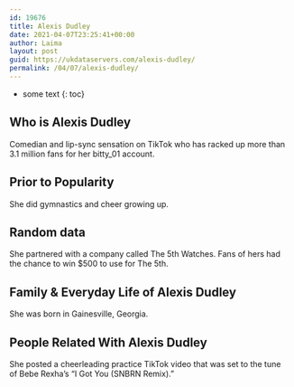 ```yaml
---
id: 19676
title: Alexis Dudley
date: 2021-04-07T23:25:41+00:00
author: Laima
layout: post
guid: https://ukdataservers.com/alexis-dudley/
permalink: /04/07/alexis-dudley/
---
```


* some text
{: toc}


## Who is Alexis Dudley
                  
                  
                  
Comedian and lip-sync sensation on TikTok who has racked up more than 3.1 million fans for her bitty_01 account. 
                  
              
            
              
            
                
                
                
## Prior to Popularity
                  
                  
                  
She did gymnastics and cheer growing up. 
                  
              
            
              
            
                
                
                
## Random data
                  
                  
                  
She partnered with a company called The 5th Watches. Fans of hers had the chance to win $500 to use for The 5th. 
                  
              
            
              
            
                
                
                
## Family & Everyday Life of Alexis Dudley
                  
                  
                  
She was born in Gainesville, Georgia. 
                  
              
            
              
            
                
                
                
## People Related With Alexis Dudley
                  
                  
                  
She posted a cheerleading practice TikTok video that was set to the tune of Bebe Rexha&#8217;s &#8220;I Got You (SNBRN Remix).&#8221; 
                  
              
            
              
            
                
              
            
              
              
            
            
              
            
          
          
          
